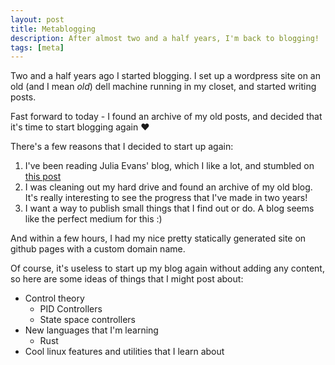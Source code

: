 ```yaml
---
layout: post
title: Metablogging
description: After almost two and a half years, I'm back to blogging!
tags: [meta]
---
```

Two and a half years ago I started blogging. I set up a wordpress site on an old (and I mean _old_) dell machine running in my closet, and started writing posts.

Fast forward to today - I found an archive of my old posts, and decided that it's time to start blogging again :heart:

There's a few reasons that I decided to start up again:

1. I've been reading Julia Evans' blog, which I like a lot, and stumbled on [this post](http://jvns.ca/blog/2016/05/22/how-do-you-write-blog-posts/)
2. I was cleaning out my hard drive and found an archive of my old blog. It's really interesting to see the progress that I've made in two years!
3. I want a way to publish small things that I find out or do. A blog seems like the perfect medium for this :)

And within a few hours, I had my nice pretty statically generated site on github pages with a custom domain name.

Of course, it's useless to start up my blog again without adding any content, so here are some ideas of things that I might post about:

* Control theory
  * PID Controllers
  * State space controllers
* New languages that I'm learning
  * Rust
* Cool linux features and utilities that I learn about
